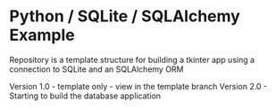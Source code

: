# Python / SQLite / SQLAlchemy Example

Repository is a template structure for building a tkinter app using a connection to SQLite and an SQLAlchemy ORM

Version 1.0 - template only - view in the template branch
Version 2.0 - Starting to build the database application
